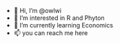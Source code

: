 - 👋 Hi, I’m @owlwi
- 👀 I’m interested in R and Phyton
- 🌱 I’m currently learning Economics
- 📫 you can reach me here

<!---
owlwi/owlwi is a ✨ special ✨ repository because its `README.md` (this file) appears on your GitHub profile.
You can click the Preview link to take a look at your changes.
--->
